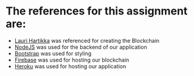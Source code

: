 # The references for this assignment are:

* [Lauri Hartikka](https://medium.com/@lhartikk/a-blockchain-in-200-lines-of-code-963cc1cc0e54) was referenced for creating the Blockchain
* [NodeJS](https://nodejs.org/en/) was used for the backend of our application
* [Bootstrap](https://getbootstrap.com/docs/4.0/) was used for styling
* [Firebase](https://firebase.google.com/) was used for hosting our blockchain
* [Heroku](https://www.heroku.com) was used for hosting our application